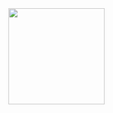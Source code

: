 <a href="https://t.me/nicknail">
  <img src="https://i.imgur.com/aBDLT2C.png" width="192" height="192">
</a>
